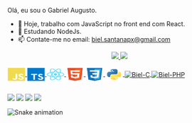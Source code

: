 Olá, eu sou o Gabriel Augusto.
- 🔭 Hoje, trabalho com JavaScript no front end com React.
- 🌱 Estudando NodeJs.
- 📫 Contate-me no email: biel.santanapx@gmail.com

<div align="center">
  <a href="https://github.com/bielsantanape">
  <img height="180em" src="https://github-readme-stats.vercel.app/api?username=bielsantanape&show_icons=true&theme=dark&include_all_commits=true&count_private=true"/>
  <img height="180em" src="https://github-readme-stats.vercel.app/api/top-langs/?username=bielsantanape&layout=compact&langs_count=7&theme=dark"/>
</div>
  
<div style="display: inline_block"><br>
  <img align="center" alt="Biel-Js" height="30" width="40" src="https://raw.githubusercontent.com/devicons/devicon/master/icons/javascript/javascript-plain.svg">
  <img align="center" alt="Biel-Ts" height="30" width="40" src="https://raw.githubusercontent.com/devicons/devicon/master/icons/typescript/typescript-plain.svg">
  <img align="center" alt="Biel-React" height="30" width="40" src="https://raw.githubusercontent.com/devicons/devicon/master/icons/react/react-original.svg">
  <img align="center" alt="Biel-HTML" height="30" width="40" src="https://raw.githubusercontent.com/devicons/devicon/master/icons/html5/html5-original.svg">
  <img align="center" alt="Biel-CSS" height="30" width="40" src="https://raw.githubusercontent.com/devicons/devicon/master/icons/css3/css3-original.svg">
  <img align="center" alt="Biel-Python" height="30" width="40" src="https://raw.githubusercontent.com/devicons/devicon/master/icons/python/python-original.svg">
  <img align="center" alt="Biel-C" height="30" width="40" <img src="https://cdn.jsdelivr.net/gh/devicons/devicon/icons/c/c-original.svg" href = "https://github.com/bielsantanape/C">
  <img align="center" alt="Biel-PHP" height="30" width="40" <img src="https://cdn.jsdelivr.net/gh/devicons/devicon/icons/php/php-original.svg"/>
  
</div>
  
##
 
<div> 
  <a href="https://www.youtube.com/channel/UCVShusapAN6Cwv0uWxsmu-w" target="_blank"><img src="https://img.shields.io/badge/YouTube-FF0000?style=for-the-badge&logo=youtube&logoColor=white" target="_blank"></a>
  <a href="https://instagram.com/bielsantanape" target="_blank"><img src="https://img.shields.io/badge/-Instagram-%23E4405F?style=for-the-badge&logo=instagram&logoColor=white" target="_blank"></a>
  <a href = "mailto:biel.santanapx@gmail.com"><img src="https://img.shields.io/badge/-Gmail-%23333?style=for-the-badge&logo=gmail&logoColor=white" target="_blank"></a>
  <a href="https://www.linkedin.com/in/gabriel-augusto-santana-pereira-36893b198/" target="_blank"><img src="https://img.shields.io/badge/-LinkedIn-%230077B5?style=for-the-badge&logo=linkedin&logoColor=white" target="_blank"></a> 
 
  
   ![Snake animation](https://github.com/bielsantanape/blob/output/github-contribution-grid-snake.svg)
 
</div>
